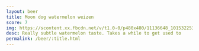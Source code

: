 ```yaml
---
layout: beer
title: Moon dog watermelon weizen
score: 7
img: https://scontent.xx.fbcdn.net/v/t1.0-0/p480x480/11136648_10153225354308745_6098979194311010987_n.jpg?oh=7255dba12679751f1d39d124daca5cba&oe=588FECF2
desc: Really subtle watermelon taste. Takes a while to get used to
permalink: /beer/:title.html
---
```

